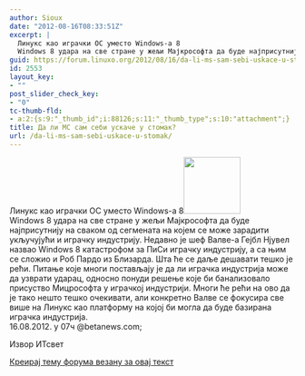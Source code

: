 ```yaml
---
author: Sioux
date: "2012-08-16T08:33:51Z"
excerpt: |
  Линукс као играчки ОС уместо Windows-a 8
  Windows 8 удара на све стране у жељи Мајкрософта да буде најприсутнију на сваком од сегмената на којем се може зарадити укључујући и играчку индустрију. Недавно је шеф Валве-а Гејбл Нјувел назвао Windows 8 катастрофом за ПиСи играчку индустрију, а са њим се сложио и Роб Пардо из Близарда. Шта ће се даље дешавати тешко је рећи.
guid: https://forum.linuxo.org/2012/08/16/da-li-ms-sam-sebi-uskace-u-stomak/
id: 2553
layout_key:
- ""
post_slider_check_key:
- "0"
tc-thumb-fld:
- a:2:{s:9:"_thumb_id";i:88126;s:11:"_thumb_type";s:10:"attachment";}
title: Да ли МС сам себи ускаче у стомак?
url: /da-li-ms-sam-sebi-uskace-u-stomak/
---
```

Линукс као играчки ОС уместо Windows-a 8<img class="size-full wp-image-88126 alignright" src="https://linuxo.org/wp-content/uploads/2012/08/tux_1.jpg" alt="" width="100" height="100" />  
Windows 8 удара на све стране у жељи Мајкрософта да буде најприсутнију на сваком од сегмената на којем се може зарадити укључујући и играчку индустрију. Недавно је шеф Валве-а Гејбл Нјувел назвао Windows 8 катастрофом за ПиСи играчку индустрију, а са њим се сложио и Роб Пардо из Близарда. Шта ће се даље дешавати тешко је рећи. Питање које многи постављају је да ли играчка индустрија може да узврати ударац, односно понуди решење које би банализовало присуство Мицрософта у играчкој индустрији. Многи ће рећи на ово да је тако нешто тешко очекивати, али конкретно Валве се фокусира све више на Линукс као платформу на којој би могла да буде базирана играчка индустрија.  
16.08.2012. у 07ч @betanews.com;

Извор ИТсвет

[Креирај тему форума везану за овај текст](https://linuxo.org/nova-tema-na-forumu/?se_pid=2553)